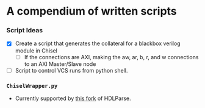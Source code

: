 # A compendium of written scripts
### Script Ideas
- [x] Create a script that generates the collateral for a blackbox verilog module in Chisel
  - [ ] If the connections are AXI, making the aw, ar, b, r, and w connections to an AXI Master/Slave node 
- [ ] Script to control VCS runs from python shell. 
### `ChiselWrapper.py`
- Currently supported by [this fork](https://github.com/zhelnio/hdlparse) of HDLParse. 

